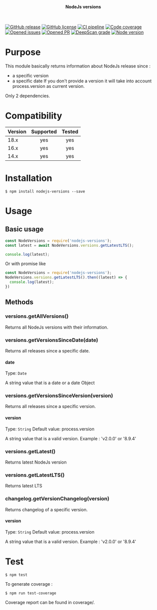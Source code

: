 <div align="center">
<b>NodeJs versions</b><br/>
<br/><br/>
</div>

[![GitHub release](https://img.shields.io/npm/v/nodejs-versions.svg)](https://github.com/wallet77/nodejs-versions/releases/)
[![GitHub license](https://img.shields.io/github/license/wallet77/nodejs-versions)](https://github.com/wallet77/nodejs-versions/blob/master/LICENSE)
[![CI pipeline](https://github.com/wallet77/nodejs-versions/workflows/Node.js%20CI/badge.svg)](https://github.com/wallet77/nodejs-versions/actions?query=workflow%3A%22Node.js+CI%22)
[![Code coverage](https://codecov.io/gh/wallet77/nodejs-versions/branch/master/graph/badge.svg)](https://codecov.io/gh/wallet77/nodejs-versions)
[![Opened issues](https://img.shields.io/github/issues-raw/wallet77/nodejs-versions)](https://github.com/wallet77/nodejs-versions/issues)
[![Opened PR](https://img.shields.io/github/issues-pr-raw/wallet77/nodejs-versions)](https://github.com/wallet77/nodejs-versions/pulls)
[![DeepScan grade](https://deepscan.io/api/teams/12061/projects/15019/branches/292504/badge/grade.svg)](https://deepscan.io/dashboard#view=project&tid=12061&pid=15019&bid=292504)
[![Node version](https://img.shields.io/node/v-lts/nodejs-versions.svg)](https://github.com/wallet77/nodejs-versions)


# Purpose

This module basically returns information about NodeJs release since : 
* a specific version
* a specific date
If you don't provide a version it will take into account process.version as current version.

Only 2 dependencies.

# Compatibility

| Version       | Supported     | Tested         |
| ------------- |:-------------:|:--------------:|
| 18.x          | yes           | yes            |
| 16.x          | yes           | yes            |
| 14.x          | yes           | yes            |

# Installation

```console
$ npm install nodejs-versions --save
```

# Usage

## Basic usage
```javascript
const NodeVersions = require('nodejs-versions');
const latest = await NodeVersions.versions.getLatestLTS();

console.log(latest);
```

Or with promise like 

```javascript
const NodeVersions = require('nodejs-versions');
NodeVersions.versions.getLatestLTS().then((latest) => {
  console.log(latest);
})

```

## Methods

### versions.getAllVersions()

Returns all NodeJs versions with their information.


### versions.getVersionsSinceDate(date)

Returns all releases since a specific date.

#### date
Type: `Date`

A string value that is a date or a date Object


### versions.getVersionsSinceVersion(version)

Returns all releases since a specific version.

#### version
Type: `String`
Default value: process.version

A string value that is a valid version.
Example : 'v2.0.0' or '8.9.4'


### versions.getLatest()

Returns latest NodeJs version


### versions.getLatestLTS()

Returns latest LTS


### changelog.getVersionChangelog(version)

Returns changelog of a specific version.

#### version
Type: `String`
Default value: process.version

A string value that is a valid version.
Example : 'v2.0.0' or '8.9.4'

# Test

```console
$ npm test
```

To generate coverage :

```console
$ npm run test-coverage
```

Coverage report can be found in coverage/.
